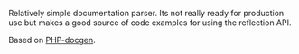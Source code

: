 Relatively simple documentation parser. Its not really ready for
production use but makes a good source of code examples for using the
reflection API.                     

Based on [PHP-docgen](https://github.com/samwho/PHP-Docgen).